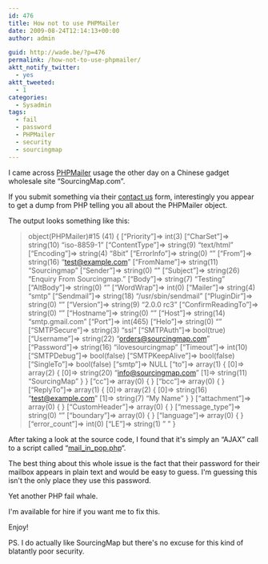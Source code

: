 ```yaml
---
id: 476
title: How not to use PHPMailer
date: 2009-08-24T12:14:13+00:00
author: admin

guid: http://wade.be/?p=476
permalink: /how-not-to-use-phpmailer/
aktt_notify_twitter:
  - yes
aktt_tweeted:
  - 1
categories:
  - Sysadmin
tags:
  - fail
  - password
  - PHPMailer
  - security
  - sourcingmap
---
```

<p class="lead">
  I came across <a href="http://phpmailer.worxware.com/">PHPMailer</a> usage the other day on a Chinese gadget wholesale site &#8220;SourcingMap.com&#8221;.
</p>

If you submit something via their [contact us](http://www.sourcingmap.com/contact_us.php) form, interestingly you appear to get a dump from PHP telling you all about the PHPMailer object.

<!--more-->The output looks something like this:

> object(PHPMailer)#15 (41) { [&#8220;Priority&#8221;]=> int(3) [&#8220;CharSet&#8221;]=> string(10) &#8220;iso-8859-1&#8221; [&#8220;ContentType&#8221;]=> string(9) &#8220;text/html&#8221; [&#8220;Encoding&#8221;]=> string(4) &#8220;8bit&#8221; [&#8220;ErrorInfo&#8221;]=> string(0) &#8220;&#8221; [&#8220;From&#8221;]=> string(16) &#8220;test@example.com&#8221; [&#8220;FromName&#8221;]=> string(11) &#8220;Sourcingmap&#8221; [&#8220;Sender&#8221;]=> string(0) &#8220;&#8221; [&#8220;Subject&#8221;]=> string(26) &#8220;Enquiry From Sourcingmap.&#8221; [&#8220;Body&#8221;]=> string(7) &#8220;Testing&#8221; [&#8220;AltBody&#8221;]=> string(0) &#8220;&#8221; [&#8220;WordWrap&#8221;]=> int(0) [&#8220;Mailer&#8221;]=> string(4) &#8220;smtp&#8221; [&#8220;Sendmail&#8221;]=> string(18) &#8220;/usr/sbin/sendmail&#8221; [&#8220;PluginDir&#8221;]=> string(0) &#8220;&#8221; [&#8220;Version&#8221;]=> string(9) &#8220;2.0.0 rc3&#8221; [&#8220;ConfirmReadingTo&#8221;]=> string(0) &#8220;&#8221; [&#8220;Hostname&#8221;]=> string(0) &#8220;&#8221; [&#8220;Host&#8221;]=> string(14) &#8220;smtp.gmail.com&#8221; [&#8220;Port&#8221;]=> int(465) [&#8220;Helo&#8221;]=> string(0) &#8220;&#8221; [&#8220;SMTPSecure&#8221;]=> string(3) &#8220;ssl&#8221; [&#8220;SMTPAuth&#8221;]=> bool(true) [&#8220;Username&#8221;]=> string(22) &#8220;orders@sourcingmap.com&#8221; [&#8220;Password&#8221;]=> string(16) &#8220;ilovesourcingmap&#8221; [&#8220;Timeout&#8221;]=> int(10) [&#8220;SMTPDebug&#8221;]=> bool(false) [&#8220;SMTPKeepAlive&#8221;]=> bool(false) [&#8220;SingleTo&#8221;]=> bool(false) [&#8220;smtp&#8221;]=> NULL [&#8220;to&#8221;]=> array(1) { [0]=> array(2) { [0]=> string(20) &#8220;info@sourcingmap.com&#8221; [1]=> string(11) &#8220;SourcingMap&#8221; } } [&#8220;cc&#8221;]=> array(0) { } [&#8220;bcc&#8221;]=> array(0) { } [&#8220;ReplyTo&#8221;]=> array(1) { [0]=> array(2) { [0]=> string(16) &#8220;test@example.com&#8221; [1]=> string(7) &#8220;My Name&#8221; } } [&#8220;attachment&#8221;]=> array(0) { } [&#8220;CustomHeader&#8221;]=> array(0) { } [&#8220;message\_type&#8221;]=> string(0) &#8220;&#8221; [&#8220;boundary&#8221;]=> array(0) { } [&#8220;language&#8221;]=> array(0) { } [&#8220;error\_count&#8221;]=> int(0) [&#8220;LE&#8221;]=> string(1) &#8221; &#8221; }

After taking a look at the source code, I found that it's simply an &#8220;AJAX&#8221; call to a script called &#8220;[mail\_in\_pop.php](http://www.sourcingmap.com/mail_in_pop.php)&#8220;.

The best thing about this whole issue is the fact that their password for their mailbox appears in plain text and would be easy to guess. I'm guessing this isn't the only place they use this password.

Yet another PHP fail whale.

I'm available for hire if you want me to fix this.

Enjoy!

PS. I do actually like SourcingMap but there's no excuse for this kind of blatantly poor security.

<div id="_mcePaste" style="overflow: hidden; position: absolute; left: -10000px; top: 0px; width: 1px; height: 1px;">
  object(PHPMailer)#15 (41) { [&#8220;Priority&#8221;]=> int(3) [&#8220;CharSet&#8221;]=> string(10) &#8220;iso-8859-1&#8221; [&#8220;ContentType&#8221;]=> string(9) &#8220;text/html&#8221; [&#8220;Encoding&#8221;]=> string(4) &#8220;8bit&#8221; [&#8220;ErrorInfo&#8221;]=> string(0) &#8220;&#8221; [&#8220;From&#8221;]=> string(16) &#8220;test@example.com&#8221; [&#8220;FromName&#8221;]=> string(11) &#8220;Sourcingmap&#8221; [&#8220;Sender&#8221;]=> string(0) &#8220;&#8221; [&#8220;Subject&#8221;]=> string(26) &#8220;Enquiry From Sourcingmap.&#8221; [&#8220;Body&#8221;]=> string(7) &#8220;Testing&#8221; [&#8220;AltBody&#8221;]=> string(0) &#8220;&#8221; [&#8220;WordWrap&#8221;]=> int(0) [&#8220;Mailer&#8221;]=> string(4) &#8220;smtp&#8221; [&#8220;Sendmail&#8221;]=> string(18) &#8220;/usr/sbin/sendmail&#8221; [&#8220;PluginDir&#8221;]=> string(0) &#8220;&#8221; [&#8220;Version&#8221;]=> string(9) &#8220;2.0.0 rc3&#8221; [&#8220;ConfirmReadingTo&#8221;]=> string(0) &#8220;&#8221; [&#8220;Hostname&#8221;]=> string(0) &#8220;&#8221; [&#8220;Host&#8221;]=> string(14) &#8220;smtp.gmail.com&#8221; [&#8220;Port&#8221;]=> int(465) [&#8220;Helo&#8221;]=> string(0) &#8220;&#8221; [&#8220;SMTPSecure&#8221;]=> string(3) &#8220;ssl&#8221; [&#8220;SMTPAuth&#8221;]=> bool(true) [&#8220;Username&#8221;]=> string(22) &#8220;orders@sourcingmap.com&#8221; [&#8220;Password&#8221;]=> string(16) &#8220;ilovesourcingmap&#8221; [&#8220;Timeout&#8221;]=> int(10) [&#8220;SMTPDebug&#8221;]=> bool(false) [&#8220;SMTPKeepAlive&#8221;]=> bool(false) [&#8220;SingleTo&#8221;]=> bool(false) [&#8220;smtp&#8221;]=> NULL [&#8220;to&#8221;]=> array(1) { [0]=> array(2) { [0]=> string(20) &#8220;info@sourcingmap.com&#8221; [1]=> string(11) &#8220;SourcingMap&#8221; } } [&#8220;cc&#8221;]=> array(0) { } [&#8220;bcc&#8221;]=> array(0) { } [&#8220;ReplyTo&#8221;]=> array(1) { [0]=> array(2) { [0]=> string(16) &#8220;test@example.com&#8221; [1]=> string(7) &#8220;My Name&#8221; } } [&#8220;attachment&#8221;]=> array(0) { } [&#8220;CustomHeader&#8221;]=> array(0) { } [&#8220;message_type&#8221;]=> string(0) &#8220;&#8221; [&#8220;boundary&#8221;]=> array(0) { } [&#8220;language&#8221;]=> array(0) { } [&#8220;error_count&#8221;]=> int(0) [&#8220;LE&#8221;]=> string(1) &#8221; &#8221; } <strong><span style="color: red;">Your enquiry has been successfully sent to the Store Owner.</span></strong>
</div>